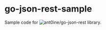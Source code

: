 # go-json-rest-sample
Sample code for ![ant0ine/go-json-rest](https://github.com/ant0ine/go-json-rest) library.
